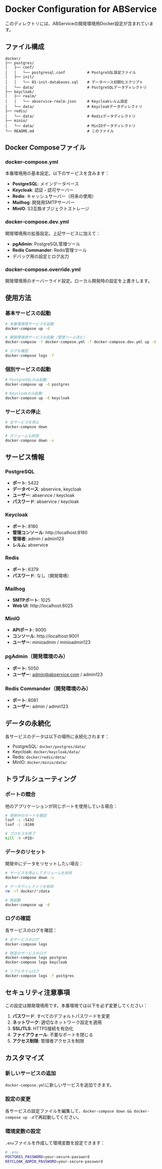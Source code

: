 # Docker Configuration for ABService

このディレクトリには、ABServiceの開発環境用Docker設定が含まれています。

## ファイル構成

```
docker/
├── postgres/
│   ├── conf/
│   │   └── postgresql.conf          # PostgreSQL設定ファイル
│   ├── init/
│   │   └── 01-init-databases.sql    # データベース初期化スクリプト
│   └── data/                        # PostgreSQLデータディレクトリ
├── keycloak/
│   ├── realm/
│   │   └── abservice-realm.json     # Keycloakレルム設定
│   └── data/                        # Keycloakデータディレクトリ
├── redis/
│   └── data/                        # Redisデータディレクトリ
├── minio/
│   └── data/                        # MinIOデータディレクトリ
└── README.md                        # このファイル
```

## Docker Composeファイル

### docker-compose.yml
本番環境用の基本設定。以下のサービスを含みます：

- **PostgreSQL**: メインデータベース
- **Keycloak**: 認証・認可サーバー
- **Redis**: キャッシュサーバー（将来の使用）
- **Mailhog**: 開発用SMTPサーバー
- **MinIO**: S3互換オブジェクトストレージ

### docker-compose.dev.yml
開発環境用の拡張設定。上記サービスに加えて：

- **pgAdmin**: PostgreSQL管理ツール
- **Redis Commander**: Redis管理ツール
- デバッグ用の設定とログ出力

### docker-compose.override.yml
開発環境用のオーバーライド設定。ローカル開発時の設定を上書きします。

## 使用方法

### 基本サービスの起動

```bash
# 本番環境用サービスを起動
docker-compose up -d

# 開発環境用サービスを起動（管理ツール含む）
docker-compose -f docker-compose.yml -f docker-compose.dev.yml up -d

# ログを確認
docker-compose logs -f
```

### 個別サービスの起動

```bash
# PostgreSQLのみ起動
docker-compose up -d postgres

# Keycloakのみ起動
docker-compose up -d keycloak
```

### サービスの停止

```bash
# 全サービスを停止
docker-compose down

# ボリュームも削除
docker-compose down -v
```

## サービス情報

### PostgreSQL
- **ポート**: 5432
- **データベース**: abservice, keycloak
- **ユーザー**: abservice / keycloak
- **パスワード**: abservice / keycloak

### Keycloak
- **ポート**: 8180
- **管理コンソール**: http://localhost:8180
- **管理者**: admin / admin123
- **レルム**: abservice

### Redis
- **ポート**: 6379
- **パスワード**: なし（開発環境）

### Mailhog
- **SMTPポート**: 1025
- **Web UI**: http://localhost:8025

### MinIO
- **APIポート**: 9000
- **コンソール**: http://localhost:9001
- **ユーザー**: minioadmin / minioadmin123

### pgAdmin（開発環境のみ）
- **ポート**: 5050
- **ユーザー**: admin@abservice.com / admin123

### Redis Commander（開発環境のみ）
- **ポート**: 8081
- **ユーザー**: admin / admin123

## データの永続化

各サービスのデータは以下の場所に永続化されます：

- PostgreSQL: `docker/postgres/data/`
- Keycloak: `docker/keycloak/data/`
- Redis: `docker/redis/data/`
- MinIO: `docker/minio/data/`

## トラブルシューティング

### ポートの競合
他のアプリケーションが同じポートを使用している場合：

```bash
# 使用中のポートを確認
lsof -i :5432
lsof -i :8180

# プロセスを終了
kill -9 <PID>
```

### データのリセット
開発中にデータをリセットしたい場合：

```bash
# サービスを停止してボリュームを削除
docker-compose down -v

# データディレクトリを削除
rm -rf docker/*/data

# 再起動
docker-compose up -d
```

### ログの確認
各サービスのログを確認：

```bash
# 全サービスのログ
docker-compose logs

# 特定のサービスのログ
docker-compose logs postgres
docker-compose logs keycloak

# リアルタイムログ
docker-compose logs -f postgres
```

## セキュリティ注意事項

この設定は開発環境用です。本番環境では以下を必ず変更してください：

1. **パスワード**: すべてのデフォルトパスワードを変更
2. **ネットワーク**: 適切なネットワーク設定を適用
3. **SSL/TLS**: HTTPS接続を有効化
4. **ファイアウォール**: 不要なポートを閉じる
5. **アクセス制限**: 管理者アクセスを制限

## カスタマイズ

### 新しいサービスの追加
`docker-compose.yml`に新しいサービスを追加できます。

### 設定の変更
各サービスの設定ファイルを編集して、`docker-compose down && docker-compose up -d`で再起動してください。

### 環境変数の設定
`.env`ファイルを作成して環境変数を設定できます：

```bash
# .env
POSTGRES_PASSWORD=your-secure-password
KEYCLOAK_ADMIN_PASSWORD=your-secure-password
```
